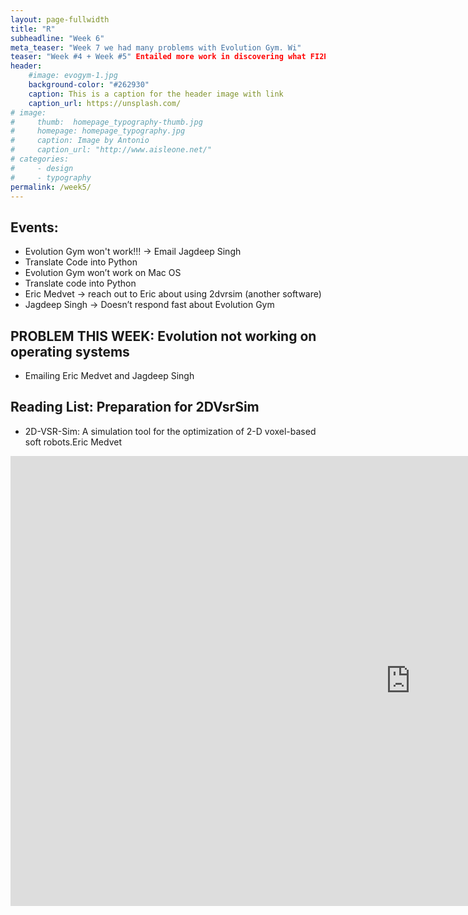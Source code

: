 ```yaml
---
layout: page-fullwidth
title: "R"
subheadline: "Week 6"
meta_teaser: "Week 7 we had many problems with Evolution Gym. Wi"
teaser: "Week #4 + Week #5" Entailed more work in discovering what FI2Pop Algorithms are."
header:
    #image: evogym-1.jpg
    background-color: "#262930"
    caption: This is a caption for the header image with link
    caption_url: https://unsplash.com/
# image:
#     thumb:  homepage_typography-thumb.jpg
#     homepage: homepage_typography.jpg
#     caption: Image by Antonio
#     caption_url: "http://www.aisleone.net/"
# categories:
#     - design
#     - typography
permalink: /week5/
---
```


## Events: 
+ Evolution Gym won't work!!! -> Email Jagdeep Singh
+ Translate Code into Python
+ Evolution Gym won’t work on Mac OS
+ Translate code into Python
+ Eric Medvet → reach out to Eric about using 2dvrsim (another software)
+ Jagdeep Singh → Doesn’t respond fast about Evolution Gym

## PROBLEM THIS WEEK: Evolution not working on operating systems
 + Emailing Eric Medvet and Jagdeep Singh

## Reading List: Preparation for 2DVsrSim
+ 2D-VSR-Sim: A simulation tool for the optimization of 2-D voxel-based soft robots.Eric Medvet

<div class="flex-video"><iframe width="1280" height="720" src="https://youtu.be/L--IxUH4fac" frameborder="0" allowfullscreen></iframe></div><!-- /.flex-video -->




